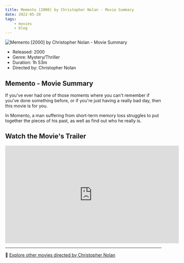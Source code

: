 ```yaml
---
title: Memento [2000] by Christopher Nolan - Movie Summary
date: 2022-05-20
tags:
    - movies
    - blog
---
```


![Memento [2000] by Christopher Nolan - Movie Summary](/images/movie-momento.jpg)

- Released: 2000
- Genre: Mystery/Thriller
- Duration: 1h 53m
- Directed by: Christopher Nolan

## Memento - Movie Summary

If you've ever had one of those moments where you can't remember if you've done something before, or if you're just having a really bad day, then this movie is for you.

In Momento, a man suffering from short-term memory loss struggles to put together the pieces of his past, as well as find out who he really is.

## Watch the Movie's Trailer

<iframe width="560" height="315" src="https://www.youtube-nocookie.com/embed/4CV41hoyS8A" title="YouTube video player" frameborder="0" allow="accelerometer; autoplay; clipboard-write; encrypted-media; gyroscope; picture-in-picture" allowfullscreen></iframe>

---

🍿 [Explore other movies directed by Christopher Nolan](/)